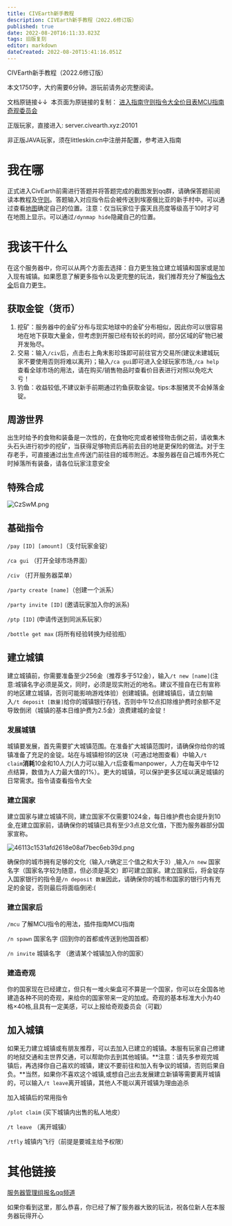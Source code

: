 ```yaml
---
title: CIVEarth新手教程
description: CIVEarth新手教程（2022.6修订版）
published: true
date: 2022-08-20T16:11:33.823Z
tags: 旧版复刻
editor: markdown
dateCreated: 2022-08-20T15:41:16.051Z
---
```


CIVEarth新手教程（2022.6修订版）

本文1750字，大约需要6分钟。游玩前请务必完整阅读。

文档原链接↓↓  本页面为原链接的复制：
<a href="https://cloud.hny3494317690.top:100/zh/civ%E6%9C%8D%E5%8A%A1%E5%99%A8%E8%BF%9B%E5%85%A5%E6%8C%87%E5%8D%97" target="_blank">进入指南</a><a href="https://docs.qq.com/doc/DREh1YUlFb3FyZXh6" target="_blank">守则</a><a href="https://docs.qq.com/doc/DRGd0QktiT2Vsemxy" target="_blank">指令大全</a><a href="https://docs.qq.com/sheet/DRExUZkNrYlVwQ3pD?u=a3c1dc273c55442bae42ca394fab74e2&tab=BB08J2" target="_blank">价目表</a><a href="https://docs.qq.com/doc/DRGNGTm9vWGhYRE1x" target="_blank">MCU指南</a><a href="https://docs.qq.com/doc/DRExacU9ZSU5raVBS" target="_blank">奇观委员会</a>

正版玩家，直接进入: server.civearth.xyz:20101

非正版JAVA玩家，须在littleskin.cn中注册并配置，参考进入指南

# 我在哪

正式进入CivEarth前需进行答题并将答题完成的截图发到qq群，请确保答题前阅读本教程及<a href="https://docs.qq.com/doc/DREh1YUlFb3FyZXh6" target="_blank">守则</a>。答题输入对应指令后会被传送到埃塞俄比亚的新手村中。可以通过查看<a href="http://server.civearth.xyz:20103" target="_blank">地图</a>确定自己的位置。注意：仅当玩家位于露天且亮度等级高于10时才可在地图上显示。可以通过`/dynmap hide`隐藏自己的位置。

# 我该干什么

在这个服务器中，你可以从两个方面去选择：自力更生独立建立城镇和国家或是加入现有城镇。如果愿意了解更多指令以及更完整的玩法，我们推荐充分了解<a href="https://docs.qq.com/doc/DRGd0QktiT2Vsemxy" target="_blank">指令大全</a>后自力更生。

## 获取金锭（货币）

1. 挖矿：服务器中的金矿分布与现实地球中的金矿分布相似，因此你可以很容易地在地下获取大量金，但考虑到开服已经有较长的时间，部分区域的矿物已被开发殆尽。
2. 交易：输入`/civ`后，点击右上角末影珍珠即可前往官方交易所(建议未建城玩家不要使用否则将难以离开)；输入`/ca gui`即可进入全球玩家市场,`/ca help`查看全球市场的用法，请在购买/销售物品时查看价目表进行对照以免吃大亏！
3. 钓鱼：收益较低,不建议新手前期通过钓鱼获取金锭。tips:本服猪灵不会掉落金锭。

## 周游世界

出生时给予的食物和装备是一次性的，在食物吃完或者被怪物击倒之前，请收集木头石头进行初步的挖矿，当获得足够物资后再前去目的地是更保险的做法。对于生存老手，可直接通过出生点传送门前往目的城市附近。本服务器在自己城市外死亡时掉落所有装备，请各位玩家注意安全

## 特殊合成

![CzSwM.png](https://s1.328888.xyz/2022/06/10/CzSwM.png)

## 基础指令

`/pay [ID] [amount]`（支付玩家金锭）

`/ca gui` （打开全球市场界面）

`/civ` （打开服务器菜单）

`/party create [name]`（创建一个派系）

`/party invite [ID]` (邀请玩家加入你的派系)

`/ptp [ID]` (申请传送到同派系玩家）

`/bottle get max` (将所有经验转换为经验瓶）

## 建立城镇

建立城镇前，你需要准备至少256金（推荐多于512金），输入`/t new [name]`(注意:城镇名字必须是英文，同时，必须是现实附近的地名。建议不擅自在已有宣称的地区建立城镇，否则可能影响游戏体验）创建城镇。创建城镇后，请立刻输入`/t deposit [数量]`给你的城镇银行存钱，否则中午12点扣除维护费时余额不足导致倒闭（城镇的基本日维护费为2.5金）浪费建城的金锭！

### 发展城镇

城镇要发展，首先需要扩大城镇范围。在准备扩大城镇范围时，请确保你给你的城镇准备了充足的金锭。站在与城镇相邻的区块（可通过地图查看）中输入`/t claim`**消耗**10金和10人力(人力可以输入`/t`后查看manpower，人力在每天中午12点结算，数值为人力最大值的1%）。更大的城镇，可以保护更多区域以满足城镇的日常需求。指令请查看指令大全

### 建立国家

建立国家与建立城镇不同，建立国家不仅需要1024金，每日维护费也会提升到10金,在建立国家前，请确保你的城镇已具有至少3点总文化值，下图为服务器部分国家宣称。

![46113c1531afd2618e08af7bec6eb39d.png](https://img1.imgtp.com/2022/06/10/x9nsNH3D.png)

确保你的城市拥有足够的文化（输入`/t`确定三个值之和大于3）,输入`/n new` 国家名字（国家名字较为随意，但必须是英文）即可建立国家。建立国家后，将金锭存入国家银行的指令是`/n deposit 数量`因此，请确保你的城市和国家的银行内有充足的金锭，否则最后将面临倒闭:(

### 建立国家后

`/mcu` 了解MCU指令的用法，插件指南MCU指南

`/n spawn` 国家名字 (回到你的首都或传送到他国首都）

`/n invite` 城镇名字 （邀请某个城镇加入你的国家）

### 建造奇观

你的国家现在已经建立，但只有一堆火柴盒可不算是一个国家，你可以在全国各地建造各种不同的奇观，来给你的国家带来一定的加成。奇观的基本标准大小为40格×40格,且具有一定美感，可以上报给奇观委员会（可戳）

## 加入城镇

如果无力建立城镇或有朋友推荐，可以去加入已建立的城镇。本服有玩家自己修建的地狱交通和主世界交通，可以帮助你去到其他城镇。**注意：请先多参观完城镇后，再选择你自己喜欢的城镇，建议不要前往和加入有争议的城镇，否则后果自负。**当然，如果你不喜欢这个城镇,或想自己出去发展建立新镇等需要离开城镇的，可以输入`/t leave`离开城镇，其他人不能以离开城镇为理由追杀

加入城镇后的常用指令

`/plot claim` (买下城镇内出售的私人地皮）

`/t leave` （离开城镇）

`/tfly` 城镇内飞行（前提是要城主给予权限）

# 其他链接
<a href="https://docs.qq.com/form/page/DRENCRGlLd3dieFpy" target="_blank">服务器管理组报名</a><a href="https://qun.qq.com/qqweb/qunpro/share?_wv=3&_wwv=128&appChannel=share&inviteCode=2kGS4V&appChannel=share&businessType=9&from=246610&biz=ka" target="_blank">qq频道</a>


如果你看到这里，那么恭喜，你已经了解了服务器大致的玩法，祝各位新人在本服务器玩得开心